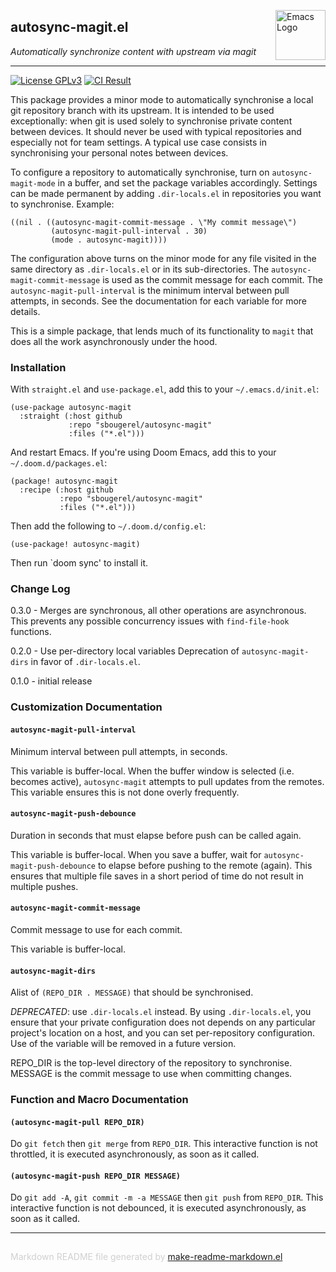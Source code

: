 <a href="https://github.com/sbougerel/autosync-magit"><img src="https://www.gnu.org/software/emacs/images/emacs.png" alt="Emacs Logo" width="80" height="80" align="right"></a>
## autosync-magit.el
*Automatically synchronize content with upstream via magit*

---

[![License GPLv3](https://img.shields.io/badge/license-GPL_v3-green.svg)](http://www.gnu.org/licenses/gpl-3.0.html)
[![CI Result](https://github.com/sbougerel/autosync-magit/actions/workflows/makefile.yml/badge.svg)](https://github.com/sbougerel/autosync-magit/actions)

This package provides a minor mode to automatically synchronise a local git
repository branch with its upstream.  It is intended to be used
exceptionally: when git is used solely to synchronise private content between
devices.  It should never be used with typical repositories and especially
not for team settings.  A typical use case consists in synchronising your
personal notes between devices.

To configure a repository to automatically synchronise, turn on
`autosync-magit-mode` in a buffer, and set the package variables accordingly.
Settings can be made permanent by adding `.dir-locals.el` in repositories you
want to synchronise.  Example:

    ((nil . ((autosync-magit-commit-message . \"My commit message\")
             (autosync-magit-pull-interval . 30)
             (mode . autosync-magit))))

The configuration above turns on the minor mode for any file visited in the
same directory as `.dir-locals.el` or in its sub-directories.  The
`autosync-magit-commit-message` is used as the commit message for each
commit.  The `autosync-magit-pull-interval` is the minimum interval between
pull attempts, in seconds.  See the documentation for each variable for more
details.

This is a simple package, that lends much of its functionality to `magit`
that does all the work asynchronously under the hood.

### Installation


With `straight.el` and `use-package.el`, add this to your `~/.emacs.d/init.el`:

    (use-package autosync-magit
      :straight (:host github
                 :repo "sbougerel/autosync-magit"
                 :files ("*.el")))

And restart Emacs.  If you're using Doom Emacs, add this to your
`~/.doom.d/packages.el`:

    (package! autosync-magit
      :recipe (:host github
               :repo "sbougerel/autosync-magit"
               :files ("*.el")))

Then add the following to `~/.doom.d/config.el`:

    (use-package! autosync-magit)

Then run `doom sync' to install it.

### Change Log


0.3.0 - Merges are synchronous, all other operations are asynchronous.  This
prevents any possible concurrency issues with `find-file-hook` functions.

0.2.0 - Use per-directory local variables
Deprecation of `autosync-magit-dirs` in favor of `.dir-locals.el`.

0.1.0 - initial release



### Customization Documentation

#### `autosync-magit-pull-interval`

Minimum interval between pull attempts, in seconds.

This variable is buffer-local.  When the buffer window is
selected (i.e. becomes active), `autosync-magit` attempts to pull
updates from the remotes.  This variable ensures this is not done
overly frequently.

#### `autosync-magit-push-debounce`

Duration in seconds that must elapse before push can be called again.

This variable is buffer-local.  When you save a buffer, wait for
`autosync-magit-push-debounce` to elapse before pushing to the
remote (again).  This ensures that multiple file saves in a short
period of time do not result in multiple pushes.

#### `autosync-magit-commit-message`

Commit message to use for each commit.

This variable is buffer-local.

#### `autosync-magit-dirs`

Alist of `(REPO_DIR . MESSAGE)` that should be synchronised.

*DEPRECATED*: use `.dir-locals.el` instead.  By using
`.dir-locals.el`, you ensure that your private configuration does
not depends on any particular project's location on a host, and
you can set per-repository configuration.  Use of the variable
will be removed in a future version.

REPO_DIR is the top-level directory of the repository to
synchronise.  MESSAGE is the commit message to use when
committing changes.

### Function and Macro Documentation

#### `(autosync-magit-pull REPO_DIR)`

Do `git fetch` then `git merge` from `REPO_DIR`.
This interactive function is not throttled, it is executed
asynchronously, as soon as it called.

#### `(autosync-magit-push REPO_DIR MESSAGE)`

Do `git add -A`, `git commit -m -a MESSAGE` then `git push` from `REPO_DIR`.
This interactive function is not debounced, it is executed
asynchronously, as soon as it called.

-----
<div style="padding-top:15px;color: #d0d0d0;">
Markdown README file generated by
<a href="https://github.com/mgalgs/make-readme-markdown">make-readme-markdown.el</a>
</div>
